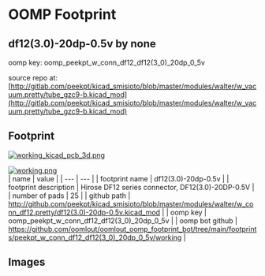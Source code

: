 # OOMP Footprint  
## df12(3.0)-20dp-0.5v  by none  
  
oomp key: oomp_peekpt_w_conn_df12_df12(3_0)_20dp_0_5v  
  
source repo at: [http://gitlab.com/peekpt/kicad_smisioto/blob/master/modules/walter/w_vacuum.pretty/tube_gzc9-b.kicad_mod](http://gitlab.com/peekpt/kicad_smisioto/blob/master/modules/walter/w_vacuum.pretty/tube_gzc9-b.kicad_mod)  
## Footprint  
  
[![working_kicad_pcb_3d.png](working_kicad_pcb_3d_600.png)](working_kicad_pcb_3d.png)  
  
[![working.png](working_600.png)](working.png)  
| name | value | 
| --- | --- | 
| footprint name | df12(3.0)-20dp-0.5v | 
| footprint description | Hirose DF12 series connector, DF12(3.0)-20DP-0.5V | 
| number of pads | 25 | 
| github path | http://github.com/peekpt/kicad_smisioto/blob/master/modules/walter/w_conn_df12.pretty/df12(3.0)-20dp-0.5v.kicad_mod | 
| oomp key | oomp_peekpt_w_conn_df12_df12(3_0)_20dp_0_5v | 
| oomp bot github | https://github.com/oomlout/oomlout_oomp_footprint_bot/tree/main/footprints/peekpt_w_conn_df12_df12(3_0)_20dp_0_5v/working | 
## Images  
